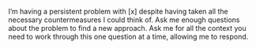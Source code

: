 I’m having a persistent problem with [x] despite having taken all the necessary countermeasures I could think of. Ask me enough questions about the problem to find a new approach. Ask me for all the context you need to work through this one question at a time, allowing me to respond.